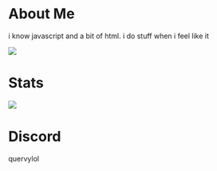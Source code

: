 # About Me
i know javascript and a bit of html. i do stuff when i feel like it

![](https://komarev.com/ghpvc/?username=quervyloll&color=blue)
# Stats

![](https://github-readme-stats.vercel.app/api?username=quervyloll&theme=dark&show_icons=true)

# Discord
quervylol

